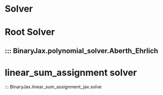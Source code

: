 # Solver

# Root Solver
::: BinaryJax.polynomial_solver.Aberth_Ehrlich
---
# linear_sum_assignment solver
::: BinaryJax.linear_sum_assignment_jax.solve
        